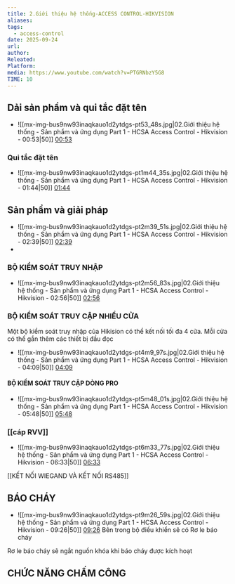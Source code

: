 ```yaml
---
title: 2.Giới thiệu hệ thống-ACCESS CONTROL-HIKVISION
aliases:
tags:
  - access-control
date: 2025-09-24
url:
author:
Releated:
Platform:
media: https://www.youtube.com/watch?v=PTGRNbzY5G8
TIME: 10
---
```


## Dải sản phẩm và qui tắc đặt tên

- ![[mx-img-bus9nw93inaqkauo1d2ytdgs-pt53_48s.jpg|02.Giới thiệu hệ thống - Sản phẩm và ứng dụng Part 1  - HCSA Access Control - Hikvision - 00:53|50]] [00:53](https://www.youtube.com/watch?v=PTGRNbzY5G8#t=00:53.48) 


### Qui tắc đặt tên

- ![[mx-img-bus9nw93inaqkauo1d2ytdgs-pt1m44_35s.jpg|02.Giới thiệu hệ thống - Sản phẩm và ứng dụng Part 1  - HCSA Access Control - Hikvision - 01:44|50]] [01:44](https://www.youtube.com/watch?v=PTGRNbzY5G8#t=01:44.35) 

## Sản phẩm và giải pháp



- ![[mx-img-bus9nw93inaqkauo1d2ytdgs-pt2m39_51s.jpg|02.Giới thiệu hệ thống - Sản phẩm và ứng dụng Part 1  - HCSA Access Control - Hikvision - 02:39|50]] [02:39](https://www.youtube.com/watch?v=PTGRNbzY5G8#t=02:39.51) 
-
### BỘ KIỂM SOÁT TRUY NHẬP


- ![[mx-img-bus9nw93inaqkauo1d2ytdgs-pt2m56_83s.jpg|02.Giới thiệu hệ thống - Sản phẩm và ứng dụng Part 1  - HCSA Access Control - Hikvision - 02:56|50]] [02:56](https://www.youtube.com/watch?v=PTGRNbzY5G8#t=02:56.83) 


### BỘ KIỂM SOÁT TRUY CẬP NHIỀU CỬA

Một bộ kiểm soát truy nhập của Hikision có thể kết nối tối đa 4 cửa. Mỗi cửa có thể gắn thêm các thiết bị đầu đọc



- ![[mx-img-bus9nw93inaqkauo1d2ytdgs-pt4m9_97s.jpg|02.Giới thiệu hệ thống - Sản phẩm và ứng dụng Part 1  - HCSA Access Control - Hikvision - 04:09|50]] [04:09](https://www.youtube.com/watch?v=PTGRNbzY5G8#t=04:09.97) 

#### BỘ KIỂM SOÁT TRUY CẬP DÒNG PRO


- ![[mx-img-bus9nw93inaqkauo1d2ytdgs-pt5m48_01s.jpg|02.Giới thiệu hệ thống - Sản phẩm và ứng dụng Part 1  - HCSA Access Control - Hikvision - 05:48|50]] [05:48](https://www.youtube.com/watch?v=PTGRNbzY5G8#t=05:48.01) 


### [[cáp RVV]]
- ![[mx-img-bus9nw93inaqkauo1d2ytdgs-pt6m33_77s.jpg|02.Giới thiệu hệ thống - Sản phẩm và ứng dụng Part 1  - HCSA Access Control - Hikvision - 06:33|50]] [06:33](https://www.youtube.com/watch?v=PTGRNbzY5G8#t=06:33.77) 


[[KẾT NỐI WIEGAND VÀ KẾT NỐI RS485]]


## BÁO CHÁY


- ![[mx-img-bus9nw93inaqkauo1d2ytdgs-pt9m26_59s.jpg|02.Giới thiệu hệ thống - Sản phẩm và ứng dụng Part 1  - HCSA Access Control - Hikvision - 09:26|50]] [09:26](https://www.youtube.com/watch?v=PTGRNbzY5G8#t=09:26.59) 
Bên trong bộ điều khiển sẽ có  Rơ le báo cháy

Rơ le báo cháy sẽ ngắt nguồn khóa khi báo cháy được kích hoạt

## CHỨC NĂNG CHẤM CÔNG

